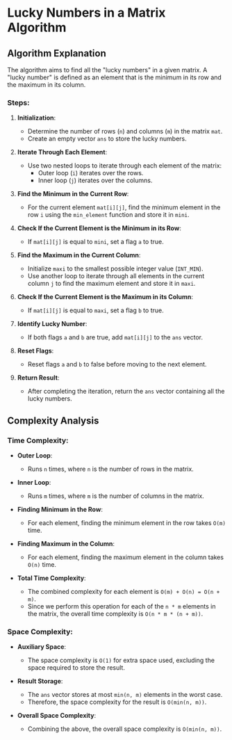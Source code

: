 # Lucky Numbers in a Matrix Algorithm

## Algorithm Explanation

The algorithm aims to find all the "lucky numbers" in a given matrix. A "lucky number" is defined as an element that is the minimum in its row and the maximum in its column.

### Steps:

1. **Initialization**:
   - Determine the number of rows (`n`) and columns (`m`) in the matrix `mat`.
   - Create an empty vector `ans` to store the lucky numbers.

2. **Iterate Through Each Element**:
   - Use two nested loops to iterate through each element of the matrix:
     - Outer loop (`i`) iterates over the rows.
     - Inner loop (`j`) iterates over the columns.

3. **Find the Minimum in the Current Row**:
   - For the current element `mat[i][j]`, find the minimum element in the row `i` using the `min_element` function and store it in `mini`.

4. **Check If the Current Element is the Minimum in its Row**:
   - If `mat[i][j]` is equal to `mini`, set a flag `a` to true.

5. **Find the Maximum in the Current Column**:
   - Initialize `maxi` to the smallest possible integer value (`INT_MIN`).
   - Use another loop to iterate through all elements in the current column `j` to find the maximum element and store it in `maxi`.

6. **Check If the Current Element is the Maximum in its Column**:
   - If `mat[i][j]` is equal to `maxi`, set a flag `b` to true.

7. **Identify Lucky Number**:
   - If both flags `a` and `b` are true, add `mat[i][j]` to the `ans` vector.

8. **Reset Flags**:
   - Reset flags `a` and `b` to false before moving to the next element.

9. **Return Result**:
   - After completing the iteration, return the `ans` vector containing all the lucky numbers.

## Complexity Analysis

### Time Complexity:

- **Outer Loop**:
  - Runs `n` times, where `n` is the number of rows in the matrix.
  
- **Inner Loop**:
  - Runs `m` times, where `m` is the number of columns in the matrix.
  
- **Finding Minimum in the Row**:
  - For each element, finding the minimum element in the row takes `O(m)` time.
  
- **Finding Maximum in the Column**:
  - For each element, finding the maximum element in the column takes `O(n)` time.
  
- **Total Time Complexity**:
  - The combined complexity for each element is `O(m) + O(n) = O(n + m)`.
  - Since we perform this operation for each of the `n * m` elements in the matrix, the overall time complexity is `O(n * m * (n + m))`.

### Space Complexity:

- **Auxiliary Space**:
  - The space complexity is `O(1)` for extra space used, excluding the space required to store the result.
  
- **Result Storage**:
  - The `ans` vector stores at most `min(n, m)` elements in the worst case.
  - Therefore, the space complexity for the result is `O(min(n, m))`.
  
- **Overall Space Complexity**:
  - Combining the above, the overall space complexity is `O(min(n, m))`.
